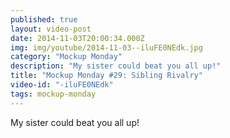```yaml
---
published: true
layout: video-post
date: 2014-11-03T20:00:34.000Z
img: img/youtube/2014-11-03--iluFE0NEdk.jpg
category: "Mockup Monday"
description: "My sister could beat you all up!"
title: "Mockup Monday #29: Sibling Rivalry"
video-id: "-iluFE0NEdk"
tags: mockup-monday
---
```

My sister could beat you all up!
